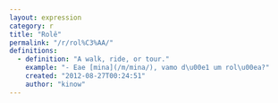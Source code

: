 ```yaml
---
layout: expression
category: r
title: "Rolê"
permalink: "/r/rol%C3%AA/"
definitions:
  - definition: "A walk, ride, or tour."
    example: "- Eae [mina](/m/mina/), vamo d\u00e1 um rol\u00ea?"
    created: "2012-08-27T00:24:51"
    author: "kinow"
---
```

